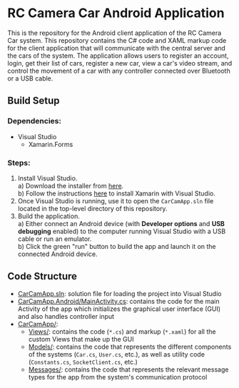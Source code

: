 # RC Camera Car Android Application

This is the repository for the Android client application of the RC Camera Car
system. This repository contains the C# code and XAML markup code for the client
application that will communicate with the central server and the cars of the
system. The application allows users to register an account, login, get their
list of cars, register a new car, view a car's video stream, and control the
movement of a car with any controller connected over Bluetooth or a USB cable.

## Build Setup
### Dependencies:
* Visual Studio
  * Xamarin.Forms

### Steps:
1. Install Visual Studio.  
  a) Download the installer from
     [here](https://visualstudio.microsoft.com/downloads/).  
  b) Follow the instructions
     [here](https://docs.microsoft.com/en-us/xamarin/get-started/installation/?pivots=windows)
     to install Xamarin with Visual Studio.  
2. Once Visual Studio is running, use it to open the `CarCamApp.sln` file
   located in the top-level directory of this repository.  
3. Build the application.  
  a) Either connect an Android device (with **Developer options** and
  **USB debugging** enabled) to the computer running Visual Studio with a USB
  cable or run an emulator.  
  b) Click the green "run" button to build the app and launch it on the
  connected Android device.  

## Code Structure
* [CarCamApp.sln](./CarCampApp.sln): solution file for loading the project into
Visual Studio
* [CarCamApp.Android/MainActivity.cs](./CarCamApp.Android/MainActivity.cs):
contains the code for the main Activity of the app which initializes the
graphical user interface (GUI) and also handles controller input
* [CarCamApp/](./CarCamApp):
  * [Views/](./CarCamApp/Views): contains the code (`*.cs`) and markup
  (`*.xaml`) for all the custom Views that make up the GUI
  * [Models/](./CarCamApp/Models): contains the code that represents the
  different components of the systems (`Car.cs`, `User.cs`, etc.), as well as
  utility code (`Constants.cs`, `SocketClient.cs`, etc.)
  * [Messages/](./CarCamApp/Messages): contains the code that represents the
  relevant message types for the app from the system's communication protocol
